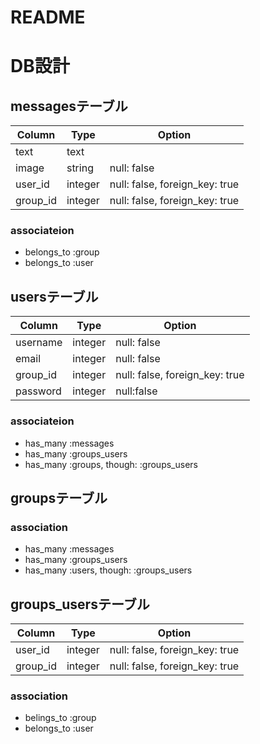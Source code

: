 # README

# DB設計

## messagesテーブル

|Column|Type|Option|
|------|----|------|
|text|text||
|image|string|null: false|
|user_id|integer|null: false, foreign_key: true|
|group_id|integer|null: false, foreign_key: true|

### associateion
- belongs_to :group
- belongs_to :user

## usersテーブル

|Column|Type|Option|
|------|----|------|
|username|integer|null: false|
|email|integer|null: false|
|group_id|integer|null: false, foreign_key: true|
|password|integer|null:false|

### associateion
- has_many :messages
- has_many :groups_users
- has_many :groups, though: :groups_users


## groupsテーブル



### association
- has_many :messages
- has_many :groups_users
- has_many :users, though: :groups_users


## groups_usersテーブル

|Column|Type|Option|
|------|----|------|
|user_id|integer|null: false, foreign_key: true|
|group_id|integer|null: false, foreign_key: true|

### association
- belings_to :group
- belongs_to :user
